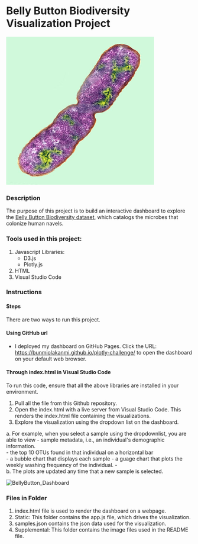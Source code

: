 # Belly Button Biodiversity Visualization Project

![Bacteria by filterforge.com](Supplemental/Images/bacteria.jpg)

### Description 
The purpose of this project is to build an interactive dashboard to explore the [Belly Button Biodiversity dataset](http://robdunnlab.com/projects/belly-button-biodiversity/), which catalogs the microbes that colonize human navels.

### Tools used in this project:
1.  Javascript
   Libraries:
      - D3.js
      - Plotly.js
2.  HTML
3.  Visual Studio Code

### Instructions


#### Steps
There are two ways to run this project.

#### Using GitHub url
*  I deployed my dashboard on GitHub Pages. Click the URL: https://bunmiolakanmi.github.io/plotly-challenge/  to open the dashboard on your default web browser.

#### Through index.html in Visual Studio Code

To run this code, ensure that all the above libraries are installed in your environment.
1.  Pull all the file from this Github repository.
2.  Open the index.html with a live server from Visual Studio Code. This renders the index.html file containing the visualizations.
3.  Explore the visualization using the dropdown list on the dashboard.
  
  a.  For example, when you select a sample using the dropdownlist, you are able to view 
      -  sample metadata, i.e., an individual's demographic information.  
      -  the top 10 OTUs found in that individual on a horizontal bar  
      -  a bubble chart that displays each sample 
      -  a guage chart that plots the weekly washing frequency of the individual. 
      -  
  b. The plots are updated any time that a new sample is selected.
  
<img width="634" alt="BellyButton_Dashboard" src="https://user-images.githubusercontent.com/71471355/113067785-3ec3f780-917a-11eb-99c9-a160f487385c.png">
  
### Files in Folder
1.  index.html file is used to render the dashboard on a webpage.
2.  Static: This folder contains the app.js file, which drives the visualization.
3.  samples.json contains the json data used for the visualization.
4.  Supplemental: This folder contains the image files used in the README file.
